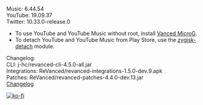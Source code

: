 Music: 6.44.54  
YouTube: 19.09.37  
Twitter: 10.33.0-release.0  
- To use YouTube and YouTube Music without root, install [Vanced MicroG](https://github.com/TeamVanced/VancedMicroG/releases).  
- To detach YouTube and YouTube Music from Play Store, use the [zygisk-detach](https://github.com/j-hc/zygisk-detach) module.  

Changelog:  
CLI: j-hc/revanced-cli-4.5.0-all.jar  
Integrations: ReVanced/revanced-integrations-1.5.0-dev.9.apk  
Patches: ReVanced/revanced-patches-4.4.0-dev.13.jar  
[Changelog](https://github.com/ReVanced/ReVanced-patches/releases/tag/vdev.13)  
  
[![ko-fi](https://ko-fi.com/img/githubbutton_sm.svg)](https://ko-fi.com/W7W8VRK0S)  
